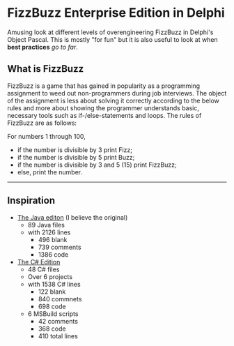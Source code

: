 # FizzBuzz Enterprise Edition in Delphi
Amusing look at different levels of overengineering FizzBuzz in Delphi's Object Pascal. This is mostly "for fun" but it is also useful to look at when **best practices** *go to far*.  

## What is FizzBuzz
FizzBuzz is a game that has gained in popularity as a programming assignment to weed out non-programmers during job interviews. The object of the assignment is less about solving it correctly according to the below rules and more about showing the programmer understands basic, necessary tools such as if-/else-statements and loops. The rules of FizzBuzz are as follows:

For numbers 1 through 100,

* if the number is divisible by 3 print Fizz;
* if the number is divisible by 5 print Buzz;
* if the number is divisible by 3 and 5 (15) print FizzBuzz;
* else, print the number.

----

## Inspiration
* [The Java editon](https://github.com/EnterpriseQualityCoding/FizzBuzzEnterpriseEdition) (I believe the original)
  * 89 Java files
  * with 2126 lines
    * 496 blank
    * 739 comments
    * 1386 code   
* [The C# Edition](https://github.com/jongeorge1/FizzBuzzEnterpriseEdition-CSharp)
  * 48 C# files
  * Over 6 projects
  * with 1538 C# lines
    * 122 blank
    * 840 commnets
    * 698 code
  * 6 MSBuild scripts
    * 42 comments
    * 368 code
    * 410 total lines
